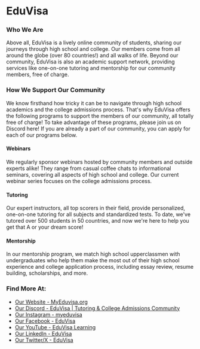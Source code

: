 # EduVisa

### Who We Are
Above all, EduVisa is a lively online community of students, sharing our journeys through high school and college. Our members come from all around the globe (over 80 countries!) and all walks of life. Beyond our community, EduVisa is also an academic support network, providing services like one-on-one tutoring and mentorship for our community members, free of charge.

### How We Support Our Community
We know firsthand how tricky it can be to navigate through high school academics and the college admissions process. That's why EduVisa offers the following programs to support the members of our community, all totally free of charge! To take advantage of these programs, please join us on Discord here! If you are already a part of our community, you can apply for each of our programs below.
#### Webinars
We regularly sponsor webinars hosted by community members and outside experts alike! They range from casual coffee chats to informational seminars, covering all aspects of high school and college. Our current webinar series focuses on the college admissions process.
#### Tutoring
Our expert instructors, all top scorers in their field, provide personalized, one-on-one tutoring for all subjects and standardized tests. To date, we've tutored over 500 students in 50 countries, and now we're here to help you get that A or your dream score!​
#### Mentorship
In our mentorship program, we match high school upperclassmen with undergraduates who help them make the most out of their high school experience and college application process, including essay review, resume building, scholarships, and more.
### Find More At:
- [Our Website - MyEduvisa.org](https://myeduvisa.org/)
- [Our Discord - EduVisa | Tutoring & College Admissions Community](https://dsc.gg/eduvisa)
- [Our Instagram - myeduvisa](https://www.instagram.com/myeduvisa/)
- [Our Facebook - EduVisa](https://www.facebook.com/teameduvisa/)
- [Our YouTube - EduVisa Learning](https://www.youtube.com/channel/UC6KGOBlBVm8yp172XAoNKdQ)
- [Our LinkedIn - EduVisa](https://www.linkedin.com/company/myeduvisa/)
- [Our Twitter/X - EduVisa](https://x.com/myeduvisa)
